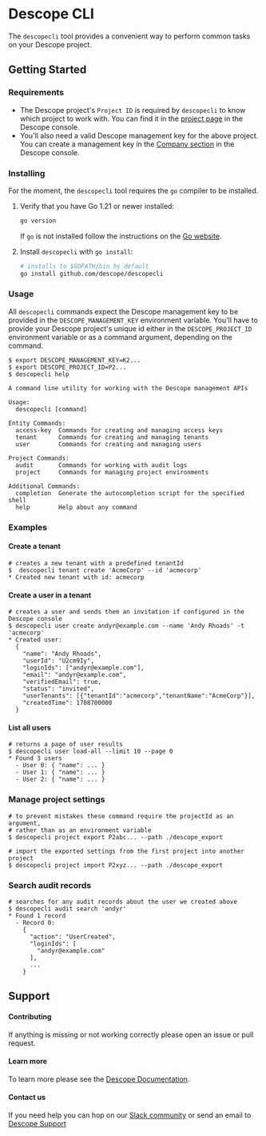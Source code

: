 
# Descope CLI

The `descopecli` tool provides a convenient way to perform common tasks on your Descope project.

## Getting Started

### Requirements

- The Descope project's `Project ID` is required by `descopecli` to know which project
  to work with. You can find it in the [project page](https://app.descope.com/settings/project)
  in the Descope console.
- You'll also need a valid Descope management key for the above project. You can create
  a management key in the [Company section](https://app.descope.com/settings/company) in
  the Descope console.

### Installing

For the moment, the `descopecli` tool requires the `go` compiler to be installed.

1.  Verify that you have Go 1.21 or newer installed:

    ```sh
    go version
    ```

    If `go` is not installed follow the instructions on the [Go website](https://go.dev/dl).

2.  Install `descopecli` with `go install`:

    ```sh
    # installs to $GOPATH/bin by default
    go install github.com/descope/descopecli
    ```

### Usage

All `descopecli` commands expect the Descope management key to be provided in
the `DESCOPE_MANAGEMENT_KEY` environment variable. You'll have to provide your
Descope project's unique id either in the `DESCOPE_PROJECT_ID` environment
variable or as a command argument, depending on the command.

```
$ export DESCOPE_MANAGEMENT_KEY=K2...
$ export DESCOPE_PROJECT_ID=P2...
$ descopecli help

A command line utility for working with the Descope management APIs

Usage:
  descopecli [command]

Entity Commands:
  access-key  Commands for creating and managing access keys
  tenant      Commands for creating and managing tenants
  user        Commands for creating and managing users

Project Commands:
  audit       Commands for working with audit logs
  project     Commands for managing project environments

Additional Commands:
  completion  Generate the autocompletion script for the specified shell
  help        Help about any command
```

### Examples

#### Create a tenant

```
# creates a new tenant with a predefined tenantId
$  descopecli tenant create 'AcmeCorp' --id 'acmecorp'
* Created new tenant with id: acmecorp
```

#### Create a user in a tenant

```
# creates a user and sends them an invitation if configured in the Descope console
$ descopecli user create andyr@example.com --name 'Andy Rhoads' -t 'acmecorp'
* Created user:
  {
    "name": "Andy Rhoads",
    "userId": "U2cm9Iy",
    "loginIds": ["andyr@example.com"],
    "email": "andyr@example.com",
    "verifiedEmail": true,
    "status": "invited",
    "userTenants": [{"tenantId":"acmecorp","tenantName":"AcmeCorp"}],
    "createdTime": 1708700000
  }
```

#### List all users

```
# returns a page of user results
$ descopecli user load-all --limit 10 --page 0
* Found 3 users
  - User 0: { "name": ... }
  - User 1: { "name": ... }
  - User 2: { "name": ... }
```

### Manage project settings

```
# to prevent mistakes these command require the projectId as an argument,
# rather than as an environment variable
$ descopecli project export P2abc... --path ./descope_export

# import the exported settings from the first project into another project
$ descopecli project import P2xyz... --path ./descope_export
```

### Search audit records

```
# searches for any audit records about the user we created above
$ descopecli audit search 'andyr'
* Found 1 record
  - Record 0:
    {
      "action": "UserCreated",
      "loginIds": [
        "andyr@example.com"
      ],
      ...
    }
```

## Support

#### Contributing

If anything is missing or not working correctly please open an issue or pull request.

#### Learn more

To learn more please see the [Descope Documentation](https://docs.descope.com).

#### Contact us

If you need help you can hop on our [Slack community](https://www.descope.com/community) or send an email to [Descope Support](mailto:support@descope.com)
